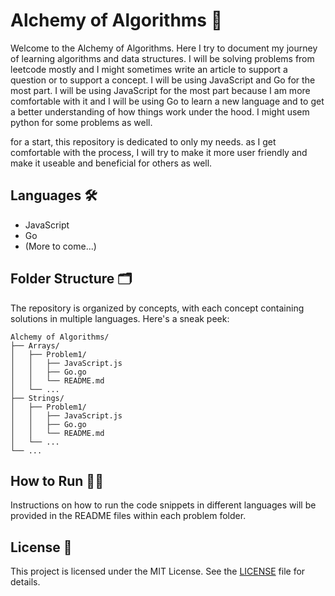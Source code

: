 # Alchemy of Algorithms 🌟

Welcome to the Alchemy of Algorithms. Here I try to document my journey of learning algorithms and data structures. I will be solving problems from leetcode mostly and I might sometimes write an article to support a question or to support a concept. I will be using JavaScript and Go for the most part. I will be using JavaScript for the most part because I am more comfortable with it and I will be using Go to learn a new language and to get a better understanding of how things work under the hood. I might usem python for some problems as well.

for a start, this repository is dedicated to only my needs. as I get comfortable with the process, I will try to make it more user friendly and make it useable and beneficial for others as well.


<!-- I will be using the following resources to learn algorithms and data structures: -->

<!-- - [Leetcode](https://leetcode.com/)
- [AlgoExpert](https://www.algoexpert.io/)
- [Educative](https://www.educative.io/)
- [GeeksforGeeks](https://www.geeksforgeeks.org/)
- [HackerRank](https://www.hackerrank.com/)
- [Interview Cake](https://www.interviewcake.com/)
- [InterviewBit](https://www.interviewbit.com/)
- [Pramp](https://www.pramp.com/)
- [Project Euler](https://projecteuler.net/)
- [TopCoder](https://www.topcoder.com/)
- [CodeChef](https://www.codechef.com/)
- [CodeForces](https://codeforces.com/)
- [CodeSignal](https://codesignal.com/)
- [Codewars](https://www.codewars.com/)
- [Daily Coding Problem](https://www.dailycodingproblem.com/)
- [Daily Interview Pro](https://www.techseries.dev/daily)
- [Daily Coding Interview](https://www.dailycodinginterview.com/)
- [Daily Coding Problem](https://www.dailycodingproblem.com/)
- [Daily Coding Problem](https://www.dailycodingproblem.com/)
- [Daily Coding Problem](https://www.dailycodingproblem.com/)
- [Daily Coding Problem](https://www.dailycodingproblem.com/) -->

## Languages 🛠

- JavaScript
- Go
- (More to come...)

## Folder Structure 🗂

The repository is organized by concepts, with each concept containing solutions in multiple languages. Here's a sneak peek:

```
Alchemy of Algorithms/
├── Arrays/
│   ├── Problem1/
│   │   ├── JavaScript.js
│   │   ├── Go.go
│   │   └── README.md
│   └── ...
├── Strings/
│   ├── Problem1/
│   │   ├── JavaScript.js
│   │   ├── Go.go
│   │   └── README.md
│   └── ...
└── ...
```

## How to Run 🏃‍♂️

Instructions on how to run the code snippets in different languages will be provided in the README files within each problem folder.
## License 📝

This project is licensed under the MIT License. See the [LICENSE](LICENSE) file for details.
